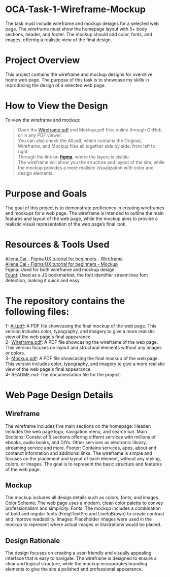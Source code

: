 # OCA-Task-1-Wireframe-Mockup
The task must include wireframe and mockup designs for a selected web page. The wireframe must show the homepage layout with 5+ body sections, header, and footer. The mockup should add color, fonts, and images, offering a realistic view of the final design.

# Project Overview
This project contains the wireframe and mockup designs for overdrive home web page. The purpose of this task is to showcase my skills in reproducing the design of a selected web page.

# How to View the Design
To view the wireframe and mockup:<br>
> Open the [Wireframe.pdf](OCA-Task-1-Wireframe-Mockup/Wireframe.pdf) and Mockup.pdf files online through GitHub, or in any PDF viewer.<br>
> You can also check the All.pdf, which contains the Original, Wireframe, and Mockup files all together side by side, from left to right.<br>
> Through the link on [**figma**](https://www.figma.com/design/HNkxyI4pFBSAxFS1OyGEQ3/Task-1-UX%2FUI-Orange---Abdulnour), where the layers is visible.<br>
The wireframe will show you the structure and layout of the site, while the mockup provides a more realistic visualization with color and design elements.


# Purpose and Goals
The goal of this project is to demonstrate proficiency in creating wireframes and mockups for a web page. The wireframe is intended to outline the main features and layout of the web page, while the mockup aims to provide a realistic visual representation of the web page’s final look.

# Resources & Tools Used
  [Aliena Cai - Figma UX tutorial for beginners - Wireframe](https://www.youtube.com/watch?v=D4NyQ5iOMF0)<br>
  [Aliena Cai - Figma UX tutorial for beginners - Mockup](https://www.youtube.com/watch?v=oZAKb_gs2Uo)<br>
  Figma: Used for both wireframe and mockup design.<br>
  [Fount](https://fount.artequalswork.com/): Used as a JS bookmarklet, the font identifier streamlines font detection, making it quick and easy.

# The repository contains the following files:
1- [All.pdf](OCA-Task-1-Wireframe-Mockup/All.pdf):  A PDF file showcasing the final mockup of the web page. This version includes color, typography, and imagery to give a more realistic view of the web page's final appearance.<br>
2- [Wireframe.pdf](OCA-Task-1-Wireframe-Mockup/Wireframe.pdf): A PDF file showcasing the wireframe of the web page. This version focuses on layout and structural elements without any images or colors.<br>
3- [Mockup.pdf](OCA-Task-1-Wireframe-Mockup/Mockup.pdf): A PDF file showcasing the final mockup of the web page. This version includes color, typography, and imagery to give a more realistic view of the web page's final appearance.<br>
4- README.md: The documentation file for the project.

# Web Page Design Details
## Wireframe
The wireframe includes five main sections on the homepage:
  Header: Includes the web page logo, navigation menu, and search bar.
  Main Sections: Consist of 5 sections offering differnt services with millions of ebooks, audio books, and DIYs. Other services as electronic library, streaming service and more.
  Footer: Contains services, apps, about and contanct information and additional links.
The wireframe is simple and focuses on the placement and layout of each element, without any styling, colors, or images. The goal is to represent the basic structure and features of the web page.

## Mockup
The mockup includes all design details such as colors, fonts, and images.
  Color Scheme: The web page uses a modern, clean color palette to convey professionalism and simplicity.
  Fonts: The mockup includes a combination of bold and regular fonts (FreigtTextPro and LinetoBrown) to create contrast and improve readability.
  Images: Placeholder images were used in the mockup to represent where actual images or illustrations would be placed.

## Design Rationale
The design focuses on creating a user-friendly and visually appealing interface that is easy to navigate.
The wireframe is designed to ensure a clear and logical structure, while the mockup incorporates branding elements to give the site a polished and professional appearance.
